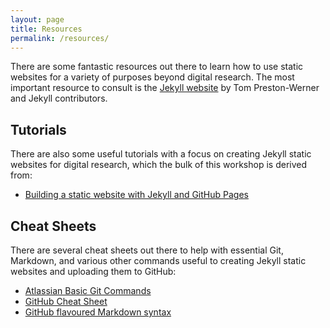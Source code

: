 ```yaml
---
layout: page
title: Resources
permalink: /resources/
---
```


There are some fantastic resources out there to learn how to use static websites for a variety of purposes beyond digital research. The most important resource to consult is the [Jekyll website](https://jekyllrb.com/) by Tom Preston-Werner and Jekyll contributors.

## Tutorials

There are also some useful tutorials with a focus on creating Jekyll static websites for digital research, which the bulk of this workshop is derived from:

* [Building a static website with Jekyll and GitHub Pages](https://programminghistorian.org/en/lessons/building-static-sites-with-jekyll-github-pages#github--github-pages-)

## Cheat Sheets
There are several cheat sheets out there to help with essential Git, Markdown, and various other commands useful to creating Jekyll static websites and uploading them to GitHub:

* [Atlassian Basic Git Commands](https://confluence.atlassian.com/bitbucketserver/basic-git-commands-776639767.html)  
* [GitHub Cheat Sheet](https://github.github.com/training-kit/downloads/github-git-cheat-sheet.pdf)  
* [GitHub flavoured Markdown syntax](https://guides.github.com/pdfs/markdown-cheatsheet-online.pdf)  
